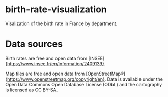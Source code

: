 # birth-rate-visualization
Visalization of the birth rate in France by department.


# Data sources
Birth rates are free and open data from [INSEE]{https://www.insee.fr/en/information/2409139}.

Map tiles are free and open data from [OpenStreetMap®]{https://www.openstreetmap.org/copyright/en}. Data is available under the Open Data Commons Open Database License (ODbL) and the cartography is licensed as CC BY-SA.